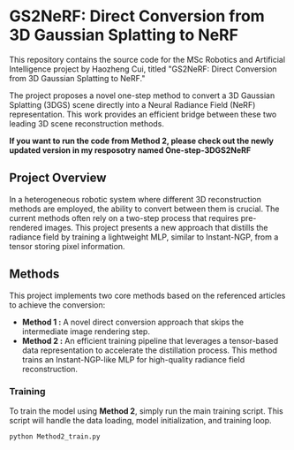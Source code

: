 
# GS2NeRF: Direct Conversion from 3D Gaussian Splatting to NeRF

This repository contains the source code for the MSc Robotics and Artificial Intelligence project by Haozheng Cui, titled "GS2NeRF: Direct Conversion from 3D Gaussian Splatting to NeRF."

The project proposes a novel one-step method to convert a 3D Gaussian Splatting (3DGS) scene directly into a Neural Radiance Field (NeRF) representation. This work provides an efficient bridge between these two leading 3D scene reconstruction methods.

**If you want to run the code from Method 2, please check out the newly updated version in my resposotry named One-step-3DGS2NeRF**

## Project Overview

In a heterogeneous robotic system where different 3D reconstruction methods are employed, the ability to convert between them is crucial. The current methods often rely on a two-step process that requires pre-rendered images. This project presents a new approach that distills the radiance field by training a lightweight MLP, similar to Instant-NGP, from a tensor storing pixel information.

## Methods

This project implements two core methods based on the referenced articles to achieve the conversion:

-   **Method 1 :** A novel direct conversion approach that skips the intermediate image rendering step.
-   **Method 2 :** An efficient training pipeline that leverages a tensor-based data representation to accelerate the distillation process. This method trains an Instant-NGP-like MLP for high-quality radiance field reconstruction.


### Training

To train the model using **Method 2**, simply run the main training script. This script will handle the data loading, model initialization, and training loop.

```bash
python Method2_train.py
